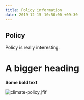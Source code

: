 ```yaml
---
title: Policy information
date: 2019-12-15 10:50:00 +09:30
---
```


## Policy

Policy is really interesting.

# A bigger heading

**Some bold text**

![climate-policy.jfif](/uploads/climate-policy.jfif)